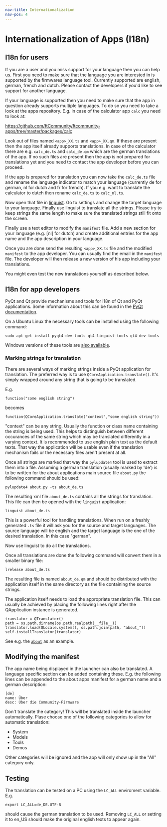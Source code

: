 ```yaml
---
nav-title: Internationalization
nav-pos: 4
---
```

# Internationalization of Apps (I18n)

## I18n for users

If you are a user and you miss support for your language then you can help us. First you need to make sure that
the language you are interested in is supported by the firmwares language tool. Currently supported are english, 
german, french and dutch. Please contact the developers if you'd like to see support for another language.

If your language is supported then you need to make sure that the app in question already supports multiple languages. To do so you need to take a look at the apps repository. E.g.
in case of the calculator app ```calc``` you need to look at:

https://github.com/ftCommunity/ftcommunity-apps/tree/master/packages/calc

Look out of files named ```<app>_XX.ts``` and ```<app>_XX.qm```. If these are present then the app itself already supports
translations. In case of the calculator there are e.g. ```calc_de.ts``` and ```calc_de.qm``` which are the german translations
of the app. If no such files are present then the app is not prepared for translations yet and you need to contact the app developer before you can proceed.

If the app is prepared for translation you can now take the ```calc_de.ts``` file and rename the language indicator to match your language (currently de for german, nl for dutch and fr for french). If you e.g. want to translate the calculator to dutch then rename ```calc_de.ts``` to ```calc_nl.ts```.

Now open that file in [linguist](https://code.google.com/archive/p/qtlinguistdownload/downloads). Go to settings and change the target language to your language. Finally use linguist to translate all the strings. Please try to keep strings the same length to make sure the translated strings still fit onto the screen.

Finally use a text editor to modify the ```manifest``` file. Add a new section for your language (e.g. [nl] for dutch) and create additional entries for the app name and the app description in your language.

Once you are done send the resulting ```<app>_XX.ts``` file and the modified ```manifest``` to the app developer. You can usually find the
email in the ```manifest``` file. The developer will then release a new version of his app including your
translations.

You might even test the new translations yourself as described below.

## I18n for app developers

PyQt and Qt provide mechanisms and tools for i18n of Qt and PyQt
applications. Some information about this can be found in the [PyQt documentation](http://pyqt.sourceforge.net/Docs/PyQt4/i18n.html).

On a Ubuntu Linux the necessary tools can be installed using the
following command:

```
sudo apt-get install pyqt4-dev-tools qt4-linguist-tools qt4-dev-tools
```

Windows versions of these tools are [also available](https://www.linux-apps.com/content/show.php/Qt+Linguist+Download?content=89360).

### Marking strings for translation

There are several ways of marking strings inside a PyQt application for
translation. The preferred way is to use ```QCoreApplication.translate()```. It's simply wrapped around any string that is going to be translated.

E.g.

```
function("some english string")
```

becomes

```
function(QCoreApplication.translate("context","some english string"))
```

"context" can be any string. Usually the function or class name containing
the string is being used. This helps to distinguish between different
occurances of the same string which may be translated differently in
a varying context. It is recommended to use english plain text as the
default texts. That way the application will be usable even if the
translation mechanism fails or the necessary files aren't present at all.

Once all strings are marked that way the ```pylupdate4``` tool is used
to extract them into a file. Assuming a german translation (usually
marked by 'de') is to be written for the about applications main
source file ```about.py``` the following command should be used:

```
pylupdate4 about.py -ts about_de.ts
```

The resulting xml file ```about_de.ts``` contains all the strings for
translation. This file can then be opened with the ```linguist```
application:

```
linguist about_de.ts
```

This is a powerful tool for handling translations. When run on a freshly
generated ```.ts``` file it will ask you for the source and target
languages. The source language will be english and the target language
is the one of the desired translation. In this case "german".

Now use linguist to do all the translations.

Once all translations are done the following command will convert them
in a smaller binary file:

```
lrelease about_de.ts
```

The resulting file is named ```about_de.qm``` and should be distributed with
the application itself in the same directory as the file containing the
source strings.

The application itself needs to load the appropriate translation file.
This can usually be achieved by placing the following lines right
after the QApplication instance is generated.

```
translator = QTranslator()
path = os.path.dirname(os.path.realpath(__file__))
translator.load(QLocale.system(), os.path.join(path, "about_"))
self.installTranslator(translator)
```

See e.g. the [```about```](https://github.com/ftCommunity/ftcommunity-TXT/tree/master/board/fischertechnik/TXT/rootfs/opt/ftc/apps/system/about) as an example.

## Modifying the manifest

The app name being displayed in the launcher can also be translated. A
language specific section can be added containing these. E.g. the following
lines can be appended to the about apps manifest for a german name and
a german description:

```
[de]
name: Über
desc: Über die Community-Firmware
```

Don't translate the category! This will be translated inside the launcher
automatically. Plase choose one of the following categories to allow for
automatic translation:

 * System
 * Models
 * Tools
 * Demos

Other categories will be ignored and the app will only show up in the 
"All" category only.

## Testing

The translation can be tested on a PC using the ```LC_ALL``` enviroment
variable. E.g.

```
export LC_ALL=de_DE.UTF-8
```

should cause the german translation to be used. Removing ```LC_ALL``` or
setting it to en_US should make the original english texts to appear again.

